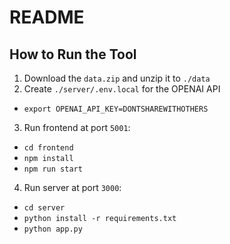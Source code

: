 # README

## How to Run the Tool
1. Download the `data.zip` and unzip it to `./data`
2. Create `./server/.env.local` for the OPENAI API
- `export OPENAI_API_KEY=DONTSHAREWITHOTHERS`
3. Run frontend at port `5001`:
- `cd frontend`
- `npm install`
- `npm run start`
4. Run server at port `3000`:
- `cd server`
- `python install -r requirements.txt`
- `python app.py`